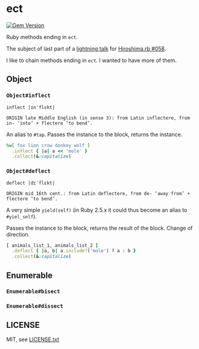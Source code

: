 
# ect

[![Gem Version](https://badge.fury.io/rb/et-orbi.svg)](http://badge.fury.io/rb/ect)

Ruby methods ending in `ect`.

The subject of last part of a [lightning talk](https://speakerdeck.com/jmettraux/ruby-methods-in-ect-hiroshima-dot-rb-number-058) for [Hiroshima.rb #058](https://hiroshimarb.connpass.com/event/65459/).

I like to chain methods ending in `ect`. I wanted to have more of them.

## Object

### `Object#inflect`

```
inflect |ɪnˈflɛkt|

ORIGIN late Middle English (in sense 3): from Latin inflectere, from in- ‘into’ + flectere ‘to bend’.
```

An alias to `#tap`. Passes the instance to the block, returns the instance.

```ruby
%w[ fox lion crow donkey wolf ]
  .inflect { |a| a << 'mole' }
  .collect(&:capitalize)
```

### `Object#deflect`

```
deflect |dɪˈflɛkt|

ORIGIN mid 16th cent.: from Latin deflectere, from de- ‘away from’ + flectere ‘to bend’.
```

A very simple `yield(self)` (in Ruby 2.5.x it could thus become an alias to `#yiel_self`).

Passes the instance to the block, returns the result of the block. Change of direction.

```ruby
[ animals_list_1, animals_list_2 ]
  .deflect { |a, b| a.include?('mole') ? a : b }
  .collect(&:capitalize)
```

## Enumerable

### `Enumerable#bisect`
### `Enumerable#dissect`


## LICENSE

MIT, see [LICENSE.txt](LICENSE.txt)

